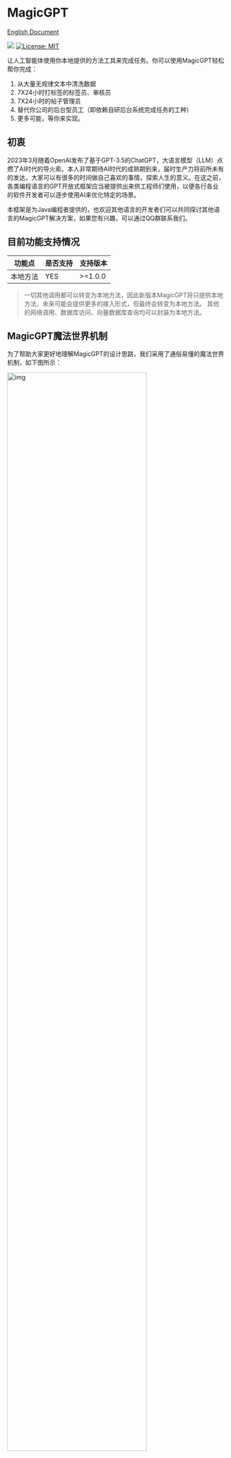 # MagicGPT 

[English Document](/README_EN.md)

[![](https://jitpack.io/v/tbwork/MagicGPT.svg)](https://jitpack.io/#tbwork/MagicGPT)  [![License: MIT](https://img.shields.io/badge/License-MIT-yellow.svg)](https://opensource.org/licenses/MIT)  

让人工智能体使用你本地提供的方法工具来完成任务。你可以使用MagicGPT轻松帮你完成：

1. 从大量无规律文本中清洗数据
2. 7X24小时打标签的标签员、审核员
3. 7X24小时的帖子管理员
4. 替代你公司的后台型员工（即依赖自研后台系统完成任务的工种）
5. 更多可能，等你来实现。


## 初衷

2023年3月随着OpenAI发布了基于GPT-3.5的ChatGPT，大语言模型（LLM）点燃了AI时代的导火索。本人非常期待AI时代的成熟期到来，届时生产力将前所未有的发达，大家可以有很多的时间做自己喜欢的事情，探索人生的意义。在这之前，各类编程语言的GPT开放式框架应当被提供出来供工程师们使用，以便各行各业的软件开发者可以逐步使用AI来优化特定的场景。

本框架是为Java编程者提供的，也欢迎其他语言的开发者们可以共同探讨其他语言的MagicGPT解决方案，如果您有兴趣，可以通过QQ群联系我们。

## 目前功能支持情况

| 功能点       | 是否支持 | 支持版本     |
|-----------|----|----------|
| 本地方法      | YES | \>=1.0.0 |

> 一切其他调用都可以转变为本地方法，因此新版本MagicGPT将只提供本地方法，未来可能会提供更多的接入形式，但最终会转变为本地方法。
> 其他的网络调用、数据库访问、向量数据库查询均可以封装为本地方法。



## MagicGPT魔法世界机制

为了帮助大家更好地理解MagicGPT的设计思路，我们采用了通俗易懂的魔法世界机制，如下图所示：

<img src="image/principle.jpg" alt="img" width="80%"> 

以上可以帮助大家快速理解各个类的关系和作用。在使用时需要注意：
1. “对话魔法师(ChatWizard)”就是指学习了咒语的GPT AI虚拟机器人。
2. 一个魔法师本质上绑定了一系列的咒语，不同的魔法师所绑定的咒语也是不一样的。
3. 每个魔法师都可以为一个上下文补足新的一个AI回答。
4. 当你要求魔法师基于一个对话上下文进行回答生成时，需要指定一个输出流。

> 目前MagicGPT仅提供了流式返回，原因是同步返回实在太慢。



## 基本用法

下面示例代码演示了一个基本的使用流程。 如果需要可运行的代码，查看[TestTimeReporter.java](src/test/java/com/magicvector/ai/examples/timeReporter/TestTimeReporter.java) 
```java

    // 创建帮助类
    MagicGPT magicGPT = new MagicGPT(...);

    // 创建聊天
    MagicChat magicChat = magicGPT.startChat(...);

    // 指定输出流，推进对话
    magicGPT.proceedChatWithUserMessage(magicChat, "你说的话", OutputStream);

```

> 准备工作： 确保程序已经启动了本地配置管理框架anole-loader，具体用法参考[anole-loader](https://github.com/tbwork/anole-config);
> 这是一个傻瓜式本地配置管理框架，几乎可以访问任何位置的kv配置，而无需关心定义文件在哪里。

### 依赖配置

如果您没有配置JitPack仓库，需要在项目的pom.xml中加上：
```xml
    <repositories>
        <repository>
            <id>jitpack.io</id>
            <url>https://jitpack.io</url>
        </repository>
    </repositories>

```
> 也可以在.m2/settings.xml中配置


然后引入MagicGPT包:

```xml

    <dependency>
        <groupId>com.github.tbwork</groupId>
        <artifactId>MagicGPT</artifactId>
        <version>${version}</version>
    </dependency>

```


Gradle，SBT，Leiningen等其他包管理方式参考： https://jitpack.io/#tbwork/MagicGPT


### 设置关键变量

#### GPT3/4 大模型

将OPENAI_API_KEY配置到系统环境中。以下是不同操作系统设置环境变量的方法：

Windows

```
打开“控制面板”，选择“系统和安全”>“系统”>“高级系统设置”。

在“系统属性”对话框中，选择“高级”选项卡，然后在“环境变量”下点击“环境变量”按钮。

在“环境变量”对话框中，可以添加、编辑和删除用户变量和系统变量。

若要添加一个新的系统变量，选择“新建”按钮，输入变量名和变量值，然后点击“确定”。
```

MacOS

```
在 macOS 中，打开“终端”应用程序。

输入以下命令：nano ~/.bash_profile，然后按 Enter 键。

在文本编辑器中，可以添加、编辑和删除环境变量。

添加完毕后，按 Control + O 键保存，然后按 Control + X 键退出。
```

Linux

```
在 Linux 中，打开终端应用程序。

输入以下命令：nano ~/.bashrc，然后按 Enter 键。

在文本编辑器中，可以添加、编辑和删除环境变量。

添加完毕后，按 Control + O 键保存，然后按 Control + X 键退出。
```

当然也可以在任意.anole文件、.properties文件中定义（这种方法不推荐，会带来数据安全问题）。


### 开启一个对话
```java

    // 指定包名搜索本地Call类型咒语
    MagicGPT magicGPT = new MagicGPT(TestTimeReporter.class.getPackage().getName(),
            OpenAIModel.GPT4_O4_MINI,
            true
    ); 
    // 指定包名搜索本地Call类型咒语
    MagicGPT magicGPT = new MagicGPT(
            TestTimeReporter.class.getPackage().getName(),
            OpenAIModel.GPT4_O4_MINI,
            true
    );
    // 创建聊天
    MagicChat magicChat = magicGPT.startChat(CustomPrompt.buildHeadPrompt(headCustomPrompt), Language.CHINESE);

```

### 推进对话

输出到控制台：

```java

    // 推进一个聊天，指定一个输出流用于承载AI的输出
    magicGPT.proceedChatWithUserMessage(magicChat, input, new SystemOutputStream());

```

输出到HttpResponse：
```java

    OutputStream outputStream = response.getEntity().getContent();

    // 用户输入一句话，推进一个聊天，指定HttpResponse输出流
    magicGPT.proceedChatWithUserMessage(input, magicChat, outputStream);

```

完整的可运行代码在src/test/java的com.magicvector.ai.examples下。


**运行效果图：**

![时间播报员](image/example_resul.png)



## 如何贡献代码
1. 确定自己已经完全理解了MagicGPT的魔法世界机制。
2. 欢迎任何形式的贡献：ISSUE建议、Pull Request、加群建议等。
3. 如果想要在本仓库改动代码，请先创建相关ISSUE，然后再提交Pull Request。
4. 不要将任何隐私数据暴露到代码中，我们对数据泄露无法担负任何责任。


## 捐赠


## 微信讨论群
<img src="image/wechatgroup.png" alt="img" width="200px">



## 开源许可

本项目遵循 [MIT 开源许可](https://opensource.org/licenses/MIT)。
